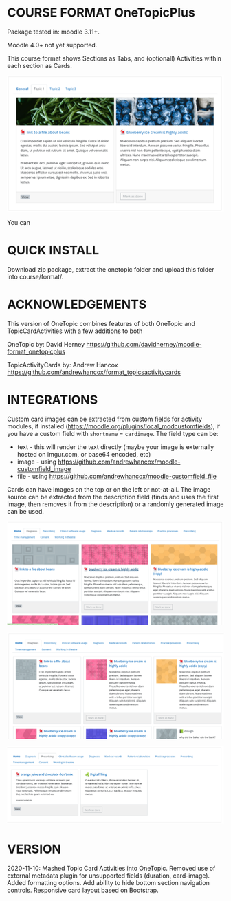 COURSE FORMAT OneTopicPlus
============================

Package tested in: moodle 3.11+.

Moodle 4.0+ not yet supported.

This course format shows Sections as Tabs, and (optionall) Activities within each section as Cards.

![screenshot](images/screenshot.png)

You can 

QUICK INSTALL
==============
Download zip package, extract the onetopic folder and upload this folder into course/format/.

ACKNOWLEDGEMENTS
=============
This version of OneTopic combines features of both OneTopic and TopicCardActivities with a few additions to both

OneTopic by: David Herney https://github.com/davidherney/moodle-format_onetopicplus

TopicActivityCards by: Andrew Hancox https://github.com/andrewhancox/format_topicsactivitycards

INTEGRATIONS
==========

Custom card images can be extracted from custom fields for activity modules, if installed (https://moodle.org/plugins/local_modcustomfields), if you have a custom field with `shortname` = `cardimage`. The field type can be:

- text - this will render the text directly (maybe your image is externally hosted on imgur.com, or base64 encoded, etc)
- image - using https://github.com/andrewhancox/moodle-customfield_image
- file - using https://github.com/andrewhancox/moodle-customfield_file

Cards can have images on the top or on the left or not-at-all. The image source can be extracted from the description field (finds and uses the first image, then removes it from the description) or a randomly generated image can be used.

![screenshot](images/cards-imagegen-top.png)

![screenshot](images/cards-left.png)

![screenshot](images/cards-no-image.png)

VERSION
==========
2020-11-10: Mashed Topic Card Activities into OneTopic. Removed use of external metadata plugin for unsupported fields (duration, card-image). Added formatting options. Add ability to hide bottom section navigation controls. Responsive card layout based on Bootstrap.
